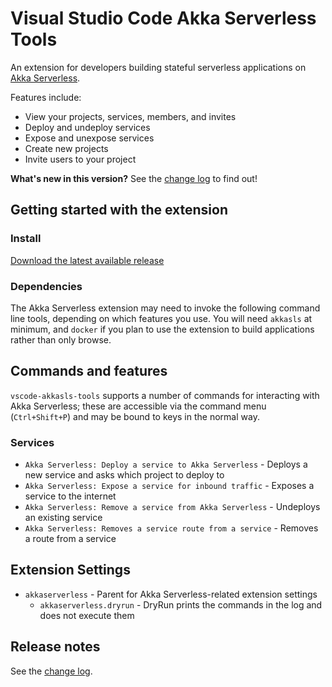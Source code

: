 # Visual Studio Code Akka Serverless Tools

An extension for developers building stateful serverless applications on [Akka Serverless](https://docs.cloudstate.com).

Features include:

* View your projects, services, members, and invites
* Deploy and undeploy services
* Expose and unexpose services
* Create new projects
* Invite users to your project

**What's new in this version?**  See the [change log](CHANGELOG.md) to find out!

## Getting started with the extension

### Install

[Download the latest available release](https://github.com/retgits/vscode-akkasls-tools/releases)

### Dependencies

The Akka Serverless extension may need to invoke the following command line tools, depending on which features you use. You will need `akkasls` at minimum, and `docker` if you plan to use the extension to build applications rather than only browse.

## Commands and features

`vscode-akkasls-tools` supports a number of commands for interacting with Akka Serverless; these are accessible via the command menu (`Ctrl+Shift+P`) and may be bound to keys in the normal way.

### Services

* `Akka Serverless: Deploy a service to Akka Serverless` - Deploys a new service and asks which project to deploy to
* `Akka Serverless: Expose a service for inbound traffic` - Exposes a service to the internet
* `Akka Serverless: Remove a service from Akka Serverless` - Undeploys an existing service
* `Akka Serverless: Removes a service route from a service` - Removes a route from a service

## Extension Settings
* `akkaserverless` - Parent for Akka Serverless-related extension settings
    * `akkaserverless.dryrun` - DryRun prints the commands in the log and does not execute them

## Release notes

See the [change log](CHANGELOG.md).